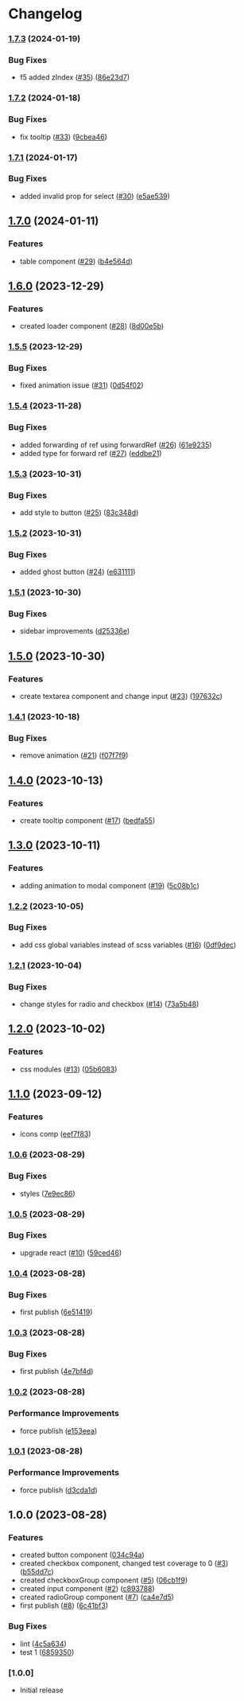 # Changelog

### [1.7.3](https://github.com/makhynenko/ui-components/compare/v1.7.2...v1.7.3) (2024-01-19)


### Bug Fixes

* f5 added zIndex ([#35](https://github.com/makhynenko/ui-components/issues/35)) ([86e23d7](https://github.com/makhynenko/ui-components/commit/86e23d7511f4ab929138bdd030998efed82d64af))

### [1.7.2](https://github.com/makhynenko/ui-components/compare/v1.7.1...v1.7.2) (2024-01-18)


### Bug Fixes

* fix tooltip ([#33](https://github.com/makhynenko/ui-components/issues/33)) ([9cbea46](https://github.com/makhynenko/ui-components/commit/9cbea46001915f728bc82d0846e81dfdddc0abb3))

### [1.7.1](https://github.com/makhynenko/ui-components/compare/v1.7.0...v1.7.1) (2024-01-17)


### Bug Fixes

* added invalid prop for select ([#30](https://github.com/makhynenko/ui-components/issues/30)) ([e5ae539](https://github.com/makhynenko/ui-components/commit/e5ae539bafdb3993af0152a06238f8bca7d214ff))

## [1.7.0](https://github.com/makhynenko/ui-components/compare/v1.6.0...v1.7.0) (2024-01-11)


### Features

* table component ([#29](https://github.com/makhynenko/ui-components/issues/29)) ([b4e564d](https://github.com/makhynenko/ui-components/commit/b4e564dc4a531197acdb42582ad76262a2a0fd49))

## [1.6.0](https://github.com/makhynenko/ui-components/compare/v1.5.5...v1.6.0) (2023-12-29)


### Features

* created loader component ([#28](https://github.com/makhynenko/ui-components/issues/28)) ([8d00e5b](https://github.com/makhynenko/ui-components/commit/8d00e5b260494c4f16e53f822040e10d00fe5b80))

### [1.5.5](https://github.com/makhynenko/ui-components/compare/v1.5.4...v1.5.5) (2023-12-29)


### Bug Fixes

* fixed animation issue ([#31](https://github.com/makhynenko/ui-components/issues/31)) ([0d54f02](https://github.com/makhynenko/ui-components/commit/0d54f02554b50b60a863b67f3754a9a0eae06bcc))

### [1.5.4](https://github.com/makhynenko/ui-components/compare/v1.5.3...v1.5.4) (2023-11-28)


### Bug Fixes

* added forwarding of ref using forwardRef ([#26](https://github.com/makhynenko/ui-components/issues/26)) ([61e9235](https://github.com/makhynenko/ui-components/commit/61e923544989389c65f62fccde5186205717db65))
* added type for forward ref ([#27](https://github.com/makhynenko/ui-components/issues/27)) ([eddbe21](https://github.com/makhynenko/ui-components/commit/eddbe21dd5f9cd5739fc2db64841ce3842f03239))

### [1.5.3](https://github.com/makhynenko/ui-components/compare/v1.5.2...v1.5.3) (2023-10-31)


### Bug Fixes

* add style to button ([#25](https://github.com/makhynenko/ui-components/issues/25)) ([83c348d](https://github.com/makhynenko/ui-components/commit/83c348d2a087348c17681b9dbcb6e4f967b5a6ea))

### [1.5.2](https://github.com/makhynenko/ui-components/compare/v1.5.1...v1.5.2) (2023-10-31)


### Bug Fixes

* added ghost button  ([#24](https://github.com/makhynenko/ui-components/issues/24)) ([e631111](https://github.com/makhynenko/ui-components/commit/e63111112d286e1ac8d3b624fb63b433ad214ee8))

### [1.5.1](https://github.com/makhynenko/ui-components/compare/v1.5.0...v1.5.1) (2023-10-30)


### Bug Fixes

* sidebar improvements ([d25336e](https://github.com/makhynenko/ui-components/commit/d25336e21f3f2de349fec538478a4e67d624c06b))

## [1.5.0](https://github.com/makhynenko/ui-components/compare/v1.4.1...v1.5.0) (2023-10-30)


### Features

* create textarea component and change input ([#23](https://github.com/makhynenko/ui-components/issues/23)) ([197632c](https://github.com/makhynenko/ui-components/commit/197632c77d4435b7c20e2aa543cad124eeff7a60))

### [1.4.1](https://github.com/makhynenko/ui-components/compare/v1.4.0...v1.4.1) (2023-10-18)


### Bug Fixes

* remove animation ([#21](https://github.com/makhynenko/ui-components/issues/21)) ([f07f7f9](https://github.com/makhynenko/ui-components/commit/f07f7f95fcaa4e037e434cee9b049a0b57c1b3e1))

## [1.4.0](https://github.com/makhynenko/ui-components/compare/v1.3.0...v1.4.0) (2023-10-13)


### Features

* create tooltip component ([#17](https://github.com/makhynenko/ui-components/issues/17)) ([bedfa55](https://github.com/makhynenko/ui-components/commit/bedfa557a6162192ba2f81fba434d112a6383f25))

## [1.3.0](https://github.com/makhynenko/ui-components/compare/v1.2.2...v1.3.0) (2023-10-11)


### Features

* adding animation to modal component ([#19](https://github.com/makhynenko/ui-components/issues/19)) ([5c08b1c](https://github.com/makhynenko/ui-components/commit/5c08b1c592266396a44ac9ff7848c9710d347c2c))

### [1.2.2](https://github.com/makhynenko/ui-components/compare/v1.2.1...v1.2.2) (2023-10-05)


### Bug Fixes

* add css global variables instead of scss variables ([#16](https://github.com/makhynenko/ui-components/issues/16)) ([0df9dec](https://github.com/makhynenko/ui-components/commit/0df9dec4a0f08c76779b5b40def0ed583f16f735))

### [1.2.1](https://github.com/makhynenko/ui-components/compare/v1.2.0...v1.2.1) (2023-10-04)


### Bug Fixes

* change styles for radio and checkbox ([#14](https://github.com/makhynenko/ui-components/issues/14)) ([73a5b48](https://github.com/makhynenko/ui-components/commit/73a5b4859ef107ebc57e8c3f40d5cb5b589dd8e1))

## [1.2.0](https://github.com/makhynenko/ui-components/compare/v1.1.0...v1.2.0) (2023-10-02)


### Features

* css modules ([#13](https://github.com/makhynenko/ui-components/issues/13)) ([05b6083](https://github.com/makhynenko/ui-components/commit/05b6083d5e8c68d272abed0b62774e3695f680a1))

## [1.1.0](https://github.com/makhynenko/ui-components/compare/v1.0.6...v1.1.0) (2023-09-12)


### Features

* icons comp ([eef7f83](https://github.com/makhynenko/ui-components/commit/eef7f8335c3abff36b5981ce921d0ea75a16f556))

### [1.0.6](https://github.com/makhynenko/ui-components/compare/v1.0.5...v1.0.6) (2023-08-29)


### Bug Fixes

* styles ([7e9ec86](https://github.com/makhynenko/ui-components/commit/7e9ec865b761a1cb26dabcd894f2eeaa1b83ead7))

### [1.0.5](https://github.com/makhynenko/ui-components/compare/v1.0.4...v1.0.5) (2023-08-29)


### Bug Fixes

* upgrade react ([#10](https://github.com/makhynenko/ui-components/issues/10)) ([59ced46](https://github.com/makhynenko/ui-components/commit/59ced468f78919b132bc8c9711ba3b01e5c95502))

### [1.0.4](https://github.com/makhynenko/ui-components/compare/v1.0.3...v1.0.4) (2023-08-28)


### Bug Fixes

* first publish ([6e51419](https://github.com/makhynenko/ui-components/commit/6e51419b102bd53faaf97fba0a861dc8736d870a))

### [1.0.3](https://github.com/makhynenko/ui-components/compare/v1.0.2...v1.0.3) (2023-08-28)


### Bug Fixes

* first publish ([4e7bf4d](https://github.com/makhynenko/ui-components/commit/4e7bf4d228fd086a42a4d2c88610fb1fef29ef5d))

### [1.0.2](https://github.com/makhynenko/ui-components/compare/v1.0.1...v1.0.2) (2023-08-28)


### Performance Improvements

* force publish ([e153eea](https://github.com/makhynenko/ui-components/commit/e153eeab2f2d41d078952a65987735df05a3fda9))

### [1.0.1](https://github.com/makhynenko/ui-components/compare/v1.0.0...v1.0.1) (2023-08-28)


### Performance Improvements

* force publish ([d3cda1d](https://github.com/makhynenko/ui-components/commit/d3cda1d977527c7f33a7e7bad7cf51f604afc971))

## 1.0.0 (2023-08-28)


### Features

* created button component ([034c94a](https://github.com/makhynenko/ui-components/commit/034c94adc644010722af4dd21661b4720f1746ed))
* created checkbox component, changed test coverage to 0 ([#3](https://github.com/makhynenko/ui-components/issues/3)) ([b55dd7c](https://github.com/makhynenko/ui-components/commit/b55dd7cc7f8808ed89ec211c1c4eae5d79ffa75e))
* created checkboxGroup component ([#5](https://github.com/makhynenko/ui-components/issues/5)) ([06cb1f9](https://github.com/makhynenko/ui-components/commit/06cb1f99e9dece242a34f5cc5f3d4acac217b0ef))
* created input component ([#2](https://github.com/makhynenko/ui-components/issues/2)) ([c893788](https://github.com/makhynenko/ui-components/commit/c893788bf41c1e3b906f198fbf48ce4200c2f924))
* created radioGroup component ([#7](https://github.com/makhynenko/ui-components/issues/7)) ([ca4e7d5](https://github.com/makhynenko/ui-components/commit/ca4e7d57e88b10971e1309aa46cead143c28adf0))
* first publish ([#8](https://github.com/makhynenko/ui-components/issues/8)) ([6c41bf3](https://github.com/makhynenko/ui-components/commit/6c41bf32672efae70ffb6ac1a394745927401199))


### Bug Fixes

* lint ([4c5a634](https://github.com/makhynenko/ui-components/commit/4c5a634674936a15378299b57a69d3f6230c2216))
* test 1 ([6859350](https://github.com/makhynenko/ui-components/commit/6859350f9381cc9b615479e64d096a50178d474b))

### [1.0.0]

- Initial release

